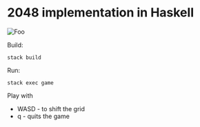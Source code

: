 2048 implementation in Haskell
==============================

![Foo](http://i.imgur.com/MJmauAU.png)

Build:
```
stack build
```
Run:
```
stack exec game
```

Play with
- WASD - to shift the grid
- q -  quits the game
